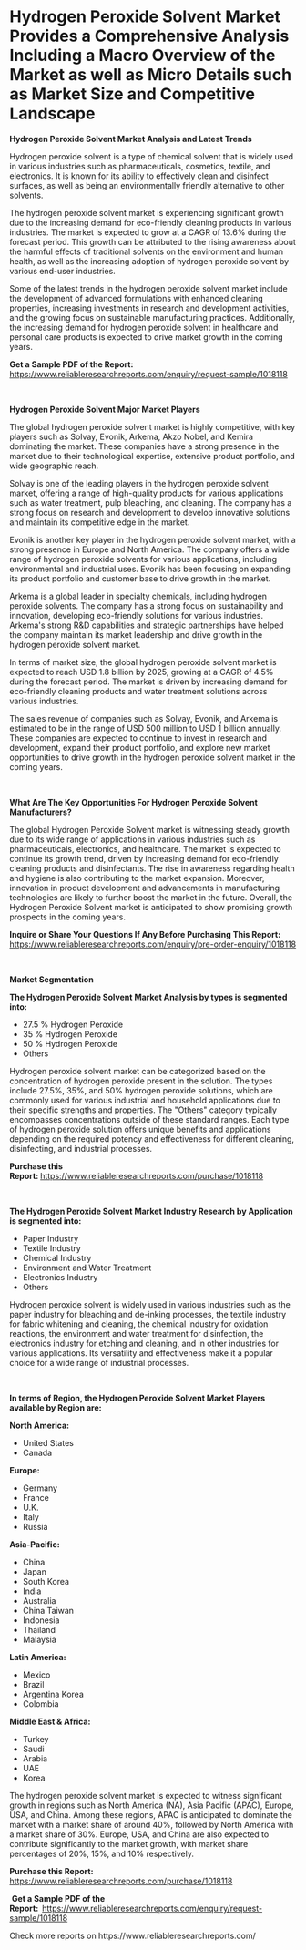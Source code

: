 <p><h1>Hydrogen Peroxide Solvent Market Provides a Comprehensive Analysis Including a Macro Overview of the Market as well as Micro Details such as Market Size and Competitive Landscape</h1></p><p><strong>Hydrogen Peroxide Solvent Market Analysis and Latest Trends</strong></p>
<p><p>Hydrogen peroxide solvent is a type of chemical solvent that is widely used in various industries such as pharmaceuticals, cosmetics, textile, and electronics. It is known for its ability to effectively clean and disinfect surfaces, as well as being an environmentally friendly alternative to other solvents.</p><p>The hydrogen peroxide solvent market is experiencing significant growth due to the increasing demand for eco-friendly cleaning products in various industries. The market is expected to grow at a CAGR of 13.6% during the forecast period. This growth can be attributed to the rising awareness about the harmful effects of traditional solvents on the environment and human health, as well as the increasing adoption of hydrogen peroxide solvent by various end-user industries.</p><p>Some of the latest trends in the hydrogen peroxide solvent market include the development of advanced formulations with enhanced cleaning properties, increasing investments in research and development activities, and the growing focus on sustainable manufacturing practices. Additionally, the increasing demand for hydrogen peroxide solvent in healthcare and personal care products is expected to drive market growth in the coming years.</p></p>
<p><strong>Get a Sample PDF of the Report:&nbsp;</strong> <a href="https://www.reliableresearchreports.com/enquiry/request-sample/1018118">https://www.reliableresearchreports.com/enquiry/request-sample/1018118</a></p>
<p>&nbsp;</p>
<p><strong>Hydrogen Peroxide Solvent Major Market Players</strong></p>
<p><p>The global hydrogen peroxide solvent market is highly competitive, with key players such as Solvay, Evonik, Arkema, Akzo Nobel, and Kemira dominating the market. These companies have a strong presence in the market due to their technological expertise, extensive product portfolio, and wide geographic reach.</p><p>Solvay is one of the leading players in the hydrogen peroxide solvent market, offering a range of high-quality products for various applications such as water treatment, pulp bleaching, and cleaning. The company has a strong focus on research and development to develop innovative solutions and maintain its competitive edge in the market.</p><p>Evonik is another key player in the hydrogen peroxide solvent market, with a strong presence in Europe and North America. The company offers a wide range of hydrogen peroxide solvents for various applications, including environmental and industrial uses. Evonik has been focusing on expanding its product portfolio and customer base to drive growth in the market.</p><p>Arkema is a global leader in specialty chemicals, including hydrogen peroxide solvents. The company has a strong focus on sustainability and innovation, developing eco-friendly solutions for various industries. Arkema's strong R&D capabilities and strategic partnerships have helped the company maintain its market leadership and drive growth in the hydrogen peroxide solvent market.</p><p>In terms of market size, the global hydrogen peroxide solvent market is expected to reach USD 1.8 billion by 2025, growing at a CAGR of 4.5% during the forecast period. The market is driven by increasing demand for eco-friendly cleaning products and water treatment solutions across various industries. </p><p>The sales revenue of companies such as Solvay, Evonik, and Arkema is estimated to be in the range of USD 500 million to USD 1 billion annually. These companies are expected to continue to invest in research and development, expand their product portfolio, and explore new market opportunities to drive growth in the hydrogen peroxide solvent market in the coming years.</p></p>
<p>&nbsp;</p>
<p><strong>What Are The Key Opportunities For Hydrogen Peroxide Solvent Manufacturers?</strong></p>
<p><p>The global Hydrogen Peroxide Solvent market is witnessing steady growth due to its wide range of applications in various industries such as pharmaceuticals, electronics, and healthcare. The market is expected to continue its growth trend, driven by increasing demand for eco-friendly cleaning products and disinfectants. The rise in awareness regarding health and hygiene is also contributing to the market expansion. Moreover, innovation in product development and advancements in manufacturing technologies are likely to further boost the market in the future. Overall, the Hydrogen Peroxide Solvent market is anticipated to show promising growth prospects in the coming years.</p></p>
<p><strong>Inquire or Share Your Questions If Any Before Purchasing This Report:</strong> <a href="https://www.reliableresearchreports.com/enquiry/pre-order-enquiry/1018118">https://www.reliableresearchreports.com/enquiry/pre-order-enquiry/1018118</a></p>
<p>&nbsp;</p>
<p><strong>Market Segmentation</strong></p>
<p><strong>The Hydrogen Peroxide Solvent Market Analysis by types is segmented into:</strong></p>
<p><ul><li>27.5 % Hydrogen Peroxide</li><li>35 % Hydrogen Peroxide</li><li>50 % Hydrogen Peroxide</li><li>Others</li></ul></p>
<p><p>Hydrogen peroxide solvent market can be categorized based on the concentration of hydrogen peroxide present in the solution. The types include 27.5%, 35%, and 50% hydrogen peroxide solutions, which are commonly used for various industrial and household applications due to their specific strengths and properties. The "Others" category typically encompasses concentrations outside of these standard ranges. Each type of hydrogen peroxide solution offers unique benefits and applications depending on the required potency and effectiveness for different cleaning, disinfecting, and industrial processes.</p></p>
<p><strong>Purchase this Report:&nbsp;</strong><a href="https://www.reliableresearchreports.com/purchase/1018118">https://www.reliableresearchreports.com/purchase/1018118</a></p>
<p>&nbsp;</p>
<p><strong>The Hydrogen Peroxide Solvent Market Industry Research by Application is segmented into:</strong></p>
<p><ul><li>Paper Industry</li><li>Textile Industry</li><li>Chemical Industry</li><li>Environment and Water Treatment</li><li>Electronics Industry</li><li>Others</li></ul></p>
<p><p>Hydrogen peroxide solvent is widely used in various industries such as the paper industry for bleaching and de-inking processes, the textile industry for fabric whitening and cleaning, the chemical industry for oxidation reactions, the environment and water treatment for disinfection, the electronics industry for etching and cleaning, and in other industries for various applications. Its versatility and effectiveness make it a popular choice for a wide range of industrial processes.</p></p>
<p>&nbsp;</p>
<p><strong>In terms of Region, the Hydrogen Peroxide Solvent Market Players available by Region are:</strong></p>
<p>
    <p> <strong> North America: </strong>
        <ul>
            <li>United States</li>
            <li>Canada</li>
        </ul>
        </p> 
    <p> <strong> Europe: </strong>
        <ul>
            <li>Germany</li>
            <li>France</li>
            <li>U.K.</li>
            <li>Italy</li>
            <li>Russia</li>
        </ul>
        </p> 
    <p> <strong> Asia-Pacific: </strong>
        <ul>
            <li>China</li>
            <li>Japan</li>
            <li>South Korea</li>
            <li>India</li>
            <li>Australia</li>
            <li>China Taiwan</li>
            <li>Indonesia</li>
            <li>Thailand</li>
            <li>Malaysia</li>
        </ul>
        </p> 
    <p> <strong> Latin America: </strong>
        <ul>
            <li>Mexico</li>
            <li>Brazil</li>
            <li>Argentina Korea</li>
            <li>Colombia</li>
        </ul>
        </p> 
    <p> <strong> Middle East & Africa: </strong>
        <ul>
            <li>Turkey</li>
            <li>Saudi</li>
            <li>Arabia</li>
            <li>UAE</li>
            <li>Korea</li>
        </ul>
    </p>
    </p>
<p><p>The hydrogen peroxide solvent market is expected to witness significant growth in regions such as North America (NA), Asia Pacific (APAC), Europe, USA, and China. Among these regions, APAC is anticipated to dominate the market with a market share of around 40%, followed by North America with a market share of 30%. Europe, USA, and China are also expected to contribute significantly to the market growth, with market share percentages of 20%, 15%, and 10% respectively.</p></p>
<p><strong>Purchase this Report: </strong><a href="https://www.reliableresearchreports.com/purchase/1018118">https://www.reliableresearchreports.com/purchase/1018118</a></p>
<p>&nbsp;<strong>Get a Sample PDF of the Report:&nbsp;&nbsp;</strong><a href="https://www.reliableresearchreports.com/enquiry/request-sample/1018118">https://www.reliableresearchreports.com/enquiry/request-sample/1018118</a></p>
<p><strong></strong></p>
<p>Check more reports on https://www.reliableresearchreports.com/</p>